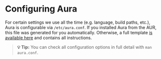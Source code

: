 # Configuring Aura

For certain settings we use all the time (e.g. language, build paths, etc.),
Aura is configurable via `/etc/aura.conf`. If you installed Aura from the AUR,
this file was generated for you automatically. Otherwise, a full template [is
available here](https://github.com/fosskers/aura/blob/master/haskell/aura/doc/aura.conf)
and contains all instructions.

> **💡 Tip:** You can check all configuration options in full detail with `man
> aura.conf`.
